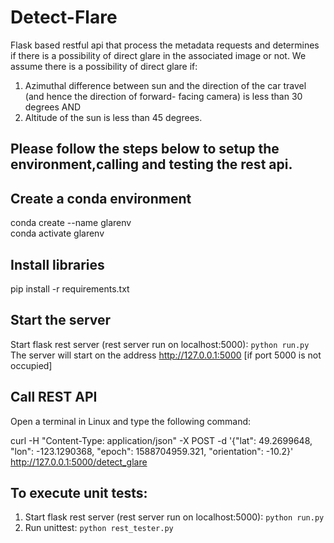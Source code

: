 # Detect-Flare

Flask based restful api that process the metadata requests and determines if there is a possibility of direct glare in the associated image or not. We assume there is a possibility of direct glare if:

1. Azimuthal difference between sun and the direction of the car travel (and hence the
direction of forward- facing camera) is less than 30 degrees AND <br>
2. Altitude of the sun is less than 45 degrees.

## Please follow the steps below to setup the environment,calling and testing the rest api.

## Create a conda environment
conda create --name glarenv <br>
conda activate glarenv

## Install libraries
pip install -r requirements.txt

## Start the server
Start flask rest server (rest server run on localhost:5000): `python run.py`
The server will start on the address http://127.0.0.1:5000 [if port 5000 is not occupied]

## Call REST API
Open a terminal in Linux and type the following command:

curl -H "Content-Type: application/json" -X POST -d '{"lat": 49.2699648, "lon": -123.1290368, "epoch": 1588704959.321, "orientation": -10.2}' http://127.0.0.1:5000/detect_glare

## To execute unit tests:

1. Start flask rest server (rest server run on localhost:5000): `python run.py` <br>
2. Run unittest: `python rest_tester.py`
